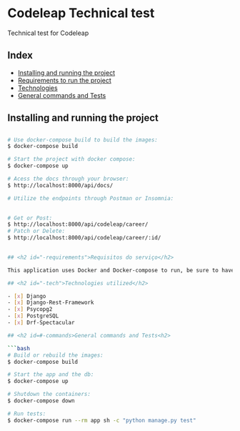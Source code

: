 # Codeleap Technical test

Technical test for Codeleap

## Index

- <a href="#-install">Installing and running the project</a>
- <a href="#-requirements">Requirements to run the project</a>
- <a href="#-tech">Technologies</a>
- <a href="#-commands">General commands and Tests</a>

## <h2 id=#-install>Installing and running the project<h2>

```bash
# Use docker-compose build to build the images:
$ docker-compose build

# Start the project with docker compose:
$ docker-compose up

# Acess the docs through your browser:
$ http://localhost:8000/api/docs/

# Utilize the endpoints through Postman or Insomnia:

  
# Get or Post:
$ http://localhost:8000/api/codeleap/career/
# Patch or Delete:
$ http://localhost:8000/api/codeleap/career/:id/
  

## <h2 id="-requirements">Requisitos do serviço</h2>

This application uses Docker and Docker-compose to run, be sure to have those installed in your machine.

## <h2 id="-tech">Technologies utilized</h2>

- [x] Django
- [x] Django-Rest-Framework
- [x] Psycopg2
- [x] PostgreSQL
- [x] Drf-Spectacular

## <h2 id=#-commands>General commands and Tests<h2>

```bash
# Build or rebuild the images:
$ docker-compose build

# Start the app and the db:
$ docker-compose up

# Shutdown the containers:
$ docker-compose down

# Run tests:
$ docker-compose run --rm app sh -c "python manage.py test"
```
